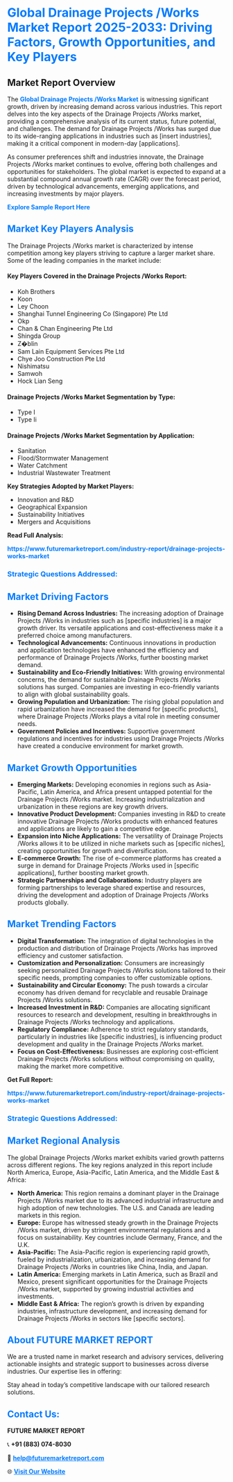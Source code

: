 <h1 style="color: #007BFF;">Global Drainage Projects /Works Market Report 2025-2033: Driving Factors, Growth Opportunities, and Key Players</h1>

<section id="overview">
<h2>Market Report Overview</h2>
<p>The <a href="https://www.futuremarketreport.com/industry-report/drainage-projects-works-market" style="color: #007BFF; text-decoration: none;"><strong>Global Drainage Projects /Works Market</strong></a> is witnessing significant growth, driven by increasing demand across various industries. This report delves into the key aspects of the Drainage Projects /Works market, providing a comprehensive analysis of its current status, future potential, and challenges. The demand for Drainage Projects /Works has surged due to its wide-ranging applications in industries such as [insert industries], making it a critical component in modern-day [applications].</p>
<p>As consumer preferences shift and industries innovate, the Drainage Projects /Works market continues to evolve, offering both challenges and opportunities for stakeholders. The global market is expected to expand at a substantial compound annual growth rate (CAGR) over the forecast period, driven by technological advancements, emerging applications, and increasing investments by major players.</p>
</section>

<section id="overview">
<p><a href="https://www.futuremarketreport.com/request-sample/reportId=30228" style="color: #007BFF; text-decoration: none;"><strong>Explore Sample Report Here</strong></a></p>
</section>

<section id="key-players">
<h2 style="color: #007BFF;">Market Key Players Analysis</h2>
<p>The Drainage Projects /Works market is characterized by intense competition among key players striving to capture a larger market share. Some of the leading companies in the market include:</p>
<h4>Key Players Covered in the Drainage Projects /Works Report:</h4>
<ul><li>Koh Brothers</li><li>Koon</li><li>Ley Choon</li><li>Shanghai Tunnel Engineering Co (Singapore) Pte Ltd</li><li>Okp</li><li>Chan &amp; Chan Engineering Pte Ltd</li><li>Shingda Group</li><li>Z�blin</li><li>Sam Lain Equipment Services Pte Ltd</li><li>Chye Joo Construction Pte Ltd</li><li>Nishimatsu</li><li>Samwoh</li><li>Hock Lian Seng</li></ul>
<h4>Drainage Projects /Works Market Segmentation by Type:</h4>
<ul><li>Type I</li><li>Type Ii</li></ul>

<h4>Drainage Projects /Works Market Segmentation by Application:</h4>
<ul><li>Sanitation</li><li>Flood/Stormwater Management</li><li>Water Catchment</li><li>Industrial Wastewater Treatment</li></ul>
<p><strong>Key Strategies Adopted by Market Players:</strong></p>
<ul>
<li>Innovation and R&D</li>
<li>Geographical Expansion</li>
<li>Sustainability Initiatives</li>
<li>Mergers and Acquisitions</li>
</ul>
</section>

<section>
<p><strong>Read Full Analysis: </strong></p><a href="https://www.futuremarketreport.com/industry-report/drainage-projects-works-market" style="color: #007BFF; text-decoration: none;"><strong>https://www.futuremarketreport.com/industry-report/drainage-projects-works-market</strong></a>
<h3 style="color: #007BFF;">Strategic Questions Addressed:</h3>
</section>

<section id="driving-factors">
<h2 style="color: #007BFF;">Market Driving Factors</h2>
<ul>
<li><strong>Rising Demand Across Industries:</strong> The increasing adoption of Drainage Projects /Works in industries such as [specific industries] is a major growth driver. Its versatile applications and cost-effectiveness make it a preferred choice among manufacturers.</li>
<li><strong>Technological Advancements:</strong> Continuous innovations in production and application technologies have enhanced the efficiency and performance of Drainage Projects /Works, further boosting market demand.</li>
<li><strong>Sustainability and Eco-Friendly Initiatives:</strong> With growing environmental concerns, the demand for sustainable Drainage Projects /Works solutions has surged. Companies are investing in eco-friendly variants to align with global sustainability goals.</li>
<li><strong>Growing Population and Urbanization:</strong> The rising global population and rapid urbanization have increased the demand for [specific products], where Drainage Projects /Works plays a vital role in meeting consumer needs.</li>
<li><strong>Government Policies and Incentives:</strong> Supportive government regulations and incentives for industries using Drainage Projects /Works have created a conducive environment for market growth.</li>
</ul>
</section>

<section id="growth-opportunities">
<h2 style="color: #007BFF;">Market Growth Opportunities</h2>
<ul>
<li><strong>Emerging Markets:</strong> Developing economies in regions such as Asia-Pacific, Latin America, and Africa present untapped potential for the Drainage Projects /Works market. Increasing industrialization and urbanization in these regions are key growth drivers.</li>
<li><strong>Innovative Product Development:</strong> Companies investing in R&D to create innovative Drainage Projects /Works products with enhanced features and applications are likely to gain a competitive edge.</li>
<li><strong>Expansion into Niche Applications:</strong> The versatility of Drainage Projects /Works allows it to be utilized in niche markets such as [specific niches], creating opportunities for growth and diversification.</li>
<li><strong>E-commerce Growth:</strong> The rise of e-commerce platforms has created a surge in demand for Drainage Projects /Works used in [specific applications], further boosting market growth.</li>
<li><strong>Strategic Partnerships and Collaborations:</strong> Industry players are forming partnerships to leverage shared expertise and resources, driving the development and adoption of Drainage Projects /Works products globally.</li>
</ul>
</section>

<section id="trending-factors">
<h2 style="color: #007BFF;">Market Trending Factors</h2>
<ul>
<li><strong>Digital Transformation:</strong> The integration of digital technologies in the production and distribution of Drainage Projects /Works has improved efficiency and customer satisfaction.</li>
<li><strong>Customization and Personalization:</strong> Consumers are increasingly seeking personalized Drainage Projects /Works solutions tailored to their specific needs, prompting companies to offer customizable options.</li>
<li><strong>Sustainability and Circular Economy:</strong> The push towards a circular economy has driven demand for recyclable and reusable Drainage Projects /Works solutions.</li>
<li><strong>Increased Investment in R&D:</strong> Companies are allocating significant resources to research and development, resulting in breakthroughs in Drainage Projects /Works technology and applications.</li>
<li><strong>Regulatory Compliance:</strong> Adherence to strict regulatory standards, particularly in industries like [specific industries], is influencing product development and quality in the Drainage Projects /Works market.</li>
<li><strong>Focus on Cost-Effectiveness:</strong> Businesses are exploring cost-efficient Drainage Projects /Works solutions without compromising on quality, making the market more competitive.</li>
</ul>
</section>

<section>
<p><strong>Get Full Report: </strong></p><a href="https://www.futuremarketreport.com/industry-report/drainage-projects-works-market" style="color: #007BFF; text-decoration: none;"><strong>https://www.futuremarketreport.com/industry-report/drainage-projects-works-market</strong></a>
<h3 style="color: #007BFF;">Strategic Questions Addressed:</h3>
</section>


<section id="regional-analysis">
<h2 style="color: #007BFF;">Market Regional Analysis</h2>
<p>The global Drainage Projects /Works market exhibits varied growth patterns across different regions. The key regions analyzed in this report include North America, Europe, Asia-Pacific, Latin America, and the Middle East & Africa:</p>
<ul>
<li><strong>North America:</strong> This region remains a dominant player in the Drainage Projects /Works market due to its advanced industrial infrastructure and high adoption of new technologies. The U.S. and Canada are leading markets in this region.</li>
<li><strong>Europe:</strong> Europe has witnessed steady growth in the Drainage Projects /Works market, driven by stringent environmental regulations and a focus on sustainability. Key countries include Germany, France, and the U.K.</li>
<li><strong>Asia-Pacific:</strong> The Asia-Pacific region is experiencing rapid growth, fueled by industrialization, urbanization, and increasing demand for Drainage Projects /Works in countries like China, India, and Japan.</li>
<li><strong>Latin America:</strong> Emerging markets in Latin America, such as Brazil and Mexico, present significant opportunities for the Drainage Projects /Works market, supported by growing industrial activities and investments.</li>
<li><strong>Middle East & Africa:</strong> The region’s growth is driven by expanding industries, infrastructure development, and increasing demand for Drainage Projects /Works in sectors like [specific sectors].</li>
</ul>
</section>

<footer>
<h2 style="color: #007BFF;">About FUTURE MARKET REPORT</h2>
<p>We are a trusted name in market research and advisory services, delivering actionable insights and strategic support to businesses across diverse industries. Our expertise lies in offering:</p>

<p>Stay ahead in today’s competitive landscape with our tailored research solutions.</p>

<h2 style="color: #007BFF;">Contact Us:</h2>
<p><strong>FUTURE MARKET REPORT</strong></p>
<p>📞 <strong>+91 (883) 074-8030</strong></p>
<p>📧 <strong><a href="mailto:help@futuremarketreport.com" style="color: #007BFF;">help@futuremarketreport.com</a></strong></p>
<p>🌐 <strong><a href="https://www.futuremarketreport.com/" style="color: #007BFF;">Visit Our Website</a></strong></p>
</footer>